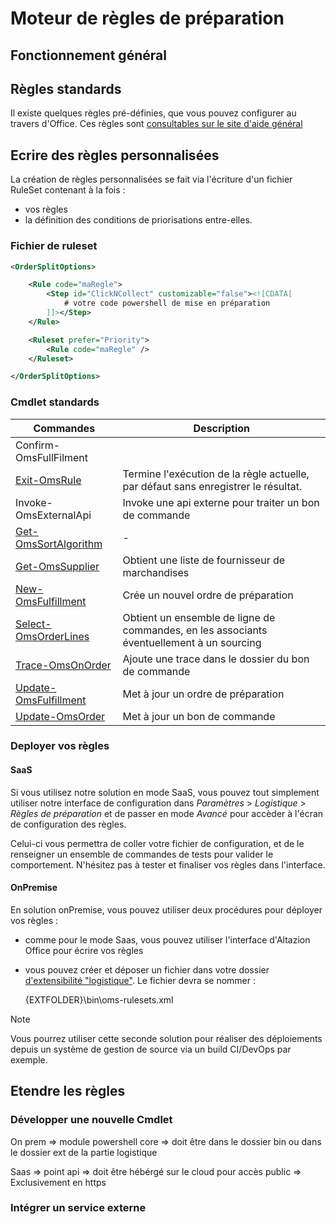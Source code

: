 # Moteur de règles de préparation

## Fonctionnement général

## Règles standards

Il existe quelques règles pré-définies, que vous pouvez configurer au travers d'Office. Ces règles sont [consultables sur le site d'aide général](https://aide.altazion.com/fr-fr/orchestrator/prepa-mep.html)

## Ecrire des règles personnalisées

La création de règles personnalisées se fait via l'écriture d'un fichier RuleSet contenant à la fois :

- vos règles
- la définition des conditions de priorisations entre-elles.

### Fichier de ruleset

```xml
<OrderSplitOptions>

    <Rule code="maRegle">
        <Step id="ClickNCollect" customizable="false"><![CDATA[
            # votre code powershell de mise en préparation
        ]]></Step>        
    </Rule>

    <Ruleset prefer="Priority">
        <Rule code="maRegle" />
    </Ruleset>

</OrderSplitOptions>
```

### Cmdlet standards

|Commandes|Description|
|---|---|
|Confirm-OmsFullFilment||
|[Exit-OmsRule](../cmdlets/exit-omsrule.md)|Termine l'exécution de la règle actuelle, par défaut sans enregistrer le résultat.|
|Invoke-OmsExternalApi|Invoke une api externe pour traiter un bon de commande|
|[Get-OmsSortAlgorithm](../cmdlets/get-omssortalgorithm.md)|-|
|[Get-OmsSupplier](../cmdlets/get-omssupplier.md)|Obtient une liste de fournisseur de marchandises|
|[New-OmsFulfillment](../cmdlets/new-omsfulfillment.md)|Crée un nouvel ordre de préparation|
|[Select-OmsOrderLines](../cmdlets/select-omsorderlines.md)|Obtient un ensemble de ligne de commandes, en les associants éventuellement à un sourcing|
|[Trace-OmsOnOrder](../cmdlets/trace-omsonorder.md)|Ajoute une trace dans le dossier du bon de commande|
|[Update-OmsFulfillment](../cmdlets/update-omsfulfillment.md)|Met à jour un ordre de préparation|
|[Update-OmsOrder](../cmdlets/update-omsorder.md)|Met à jour un bon de commande|

### Deployer vos règles

#### SaaS

Si vous utilisez notre solution en mode SaaS, vous pouvez tout simplement utiliser notre interface de configuration dans _Paramètres_ > _Logistique_ > _Règles de préparation_ et de passer en mode _Avancé_ pour accèder à l'écran de configuration des règles.

Celui-ci vous permettra de coller votre fichier de configuration, et de le renseigner un ensemble de commandes de tests pour valider le comportement. N'hésitez pas à tester et finaliser vos règles dans l'interface.

#### OnPremise

En solution onPremise, vous pouvez utiliser deux procédures pour déployer vos règles :

- comme pour le mode Saas, vous pouvez utiliser l'interface d'Altazion Office pour écrire vos règles
- vous pouvez créer et déposer un fichier dans votre dossier [d'extensibilité "logistique"](https://aide.altazion.com/fr-fr/administration/onpremise/dossier.html#dossiers-dextensibilit%C3%A9). Le fichier devra se nommer :

    {EXTFOLDER}\bin\oms-rulesets.xml

> [!NOTE]
> Vous pourrez utiliser cette seconde solution pour réaliser des déploiements depuis un système de gestion de source via un build CI/DevOps par exemple. 

## Etendre les règles

### Développer une nouvelle Cmdlet

On prem
=> module powershell core
=> doit être dans le dossier bin ou dans le dossier ext de la partie logistique

Saas
=> point api
=> doit être hébérgé sur le cloud pour accès public
=> Exclusivement en https

### Intégrer un service externe
